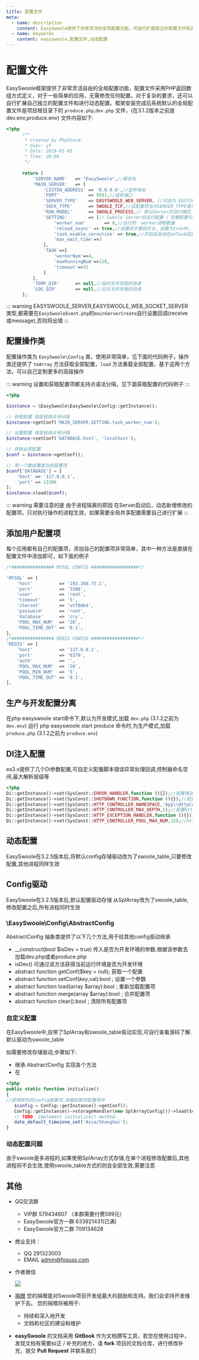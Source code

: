 ```yaml
---
title: 配置文件
meta:
  - name: description
    content: EasySwoole提供了非常灵活的全局配置功能，可自行扩展独立的配置文件和进行动态配置。
  - name: keywords
    content: easyswoole,配置文件,动态配置
---
```



# 配置文件

EasySwoole框架提供了非常灵活自由的全局配置功能，配置文件采用PHP返回数组方式定义，对于一些简单的应用，无需修改任何配置，对于复杂的要求，还可以自行扩展自己独立的配置文件和进行动态配置。框架安装完成后系统默认的全局配置文件是项目根目录下的 `produce.php`,`dev.php` 文件，(在3.1.2版本之前是dev.env,produce.env)
文件内容如下:

```php
<?php
      /**
       * Created by PhpStorm.
       * User: yf
       * Date: 2019-01-01
       * Time: 20:06
       */
      
      return [
          'SERVER_NAME'   => "EasySwoole",//服务名
          'MAIN_SERVER'   => [
              'LISTEN_ADDRESS' => '0.0.0.0',//监听地址
              'PORT'           => 9501,//监听端口
              'SERVER_TYPE'    => EASYSWOOLE_WEB_SERVER, //可选为 EASYSWOOLE_SERVER  EASYSWOOLE_WEB_SERVER EASYSWOOLE_WEB_SOCKET_SERVER
              'SOCK_TYPE'      => SWOOLE_TCP,//该配置项当为SERVER_TYPE值为TYPE_SERVER时有效
              'RUN_MODEL'      => SWOOLE_PROCESS,// 默认Server的运行模式
              'SETTING'        => [// Swoole Server的运行配置（ 完整配置可见[Swoole文档](https://wiki.swoole.com/wiki/page/274.html) ）
                  'worker_num'       => 8,//运行的  worker进程数量
                  'reload_async' => true,//设置异步重启开关。设置为true时，将启用异步安全重启特性，Worker进程会等待异步事件完成后再退出。
                  'task_enable_coroutine' => true,//开启后自动在onTask回调中创建协程
                  'max_wait_time'=>3
              ],
              'TASK'=>[
                  'workerNum'=>4,
                  'maxRunningNum'=>128,
                  'timeout'=>15
              ]
          ],
          'TEMP_DIR'      => null,//临时文件存放的目录
          'LOG_DIR'       => null,//日志文件存放的目录
      ];
```


::: warning 
 EASYSWOOLE_SERVER,EASYSWOOLE_WEB_SOCKET_SERVER类型,都需要在`EasySwooleEvent.php`的`mainServerCreate`自行设置回调(receive或message),否则将出错
:::

## 配置操作类

配置操作类为 `EasySwoole\Config` 类，使用非常简单，见下面的代码例子，操作类还提供了 `toArray` 方法获取全部配置，`load` 方法重载全部配置，基于这两个方法，可以自己定制更多的高级操作


::: warning 
 设置和获取配置项都支持点语法分隔，见下面获取配置的代码例子
:::

```php
<?php

$instance = \EasySwoole\EasySwoole\Config::getInstance();

// 获取配置 按层级用点号分隔
$instance->getConf('MAIN_SERVER.SETTING.task_worker_num');

// 设置配置 按层级用点号分隔
$instance->setConf('DATABASE.host', 'localhost');

// 获取全部配置
$conf = $instance->getConf();

// 用一个数组覆盖当前配置项
$conf['DATABASE'] = [
    'host' => '127.0.0.1',
    'port' => 13306
];
$instance->load($conf);
```

::: warning 
 需要注意的是 由于进程隔离的原因 在Server启动后，动态新增修改的配置项，只对执行操作的进程生效，如果需要全局共享配置需要自己进行扩展
:::

## 添加用户配置项

每个应用都有自己的配置项，添加自己的配置项非常简单，其中一种方法是直接在配置文件中添加即可，如下面的例子

```php
/*################ MYSQL CONFIG ##################*/

'MYSQL' => [
    'host'          => '192.168.75.1',
    'port'          => '3306',
    'user'          => 'root',
    'timeout'       => '5',
    'charset'       => 'utf8mb4',
    'password'      => 'root',
    'database'      => 'cry',
    'POOL_MAX_NUM'  => '20',
    'POOL_TIME_OUT' => '0.1',
],
/*################ REDIS CONFIG ##################*/
'REDIS' => [
    'host'          => '127.0.0.1',
    'port'          => '6379',
    'auth'          => '',
    'POOL_MAX_NUM'  => '20',
    'POOL_MIN_NUM'  => '5',
    'POOL_TIME_OUT' => '0.1',
],
```

## 生产与开发配置分离
在php easyswoole start命令下,默认为开发模式,加载 `dev.php` (3.1.2之前为 `dev.env`)
运行 php easyswoole start produce 命令时,为生产模式,加载 `produce.php` (3.1.2之前为 `produce.env`)


## DI注入配置
es3.x提供了几个Di参数配置,可自定义配置脚本错误异常处理回调,控制器命名空间,最大解析层级等
```php
<?php
Di::getInstance()->set(SysConst::ERROR_HANDLER,function (){});//配置错误处理回调
Di::getInstance()->set(SysConst::SHUTDOWN_FUNCTION,function (){});//配置脚本结束回调
Di::getInstance()->set(SysConst::HTTP_CONTROLLER_NAMESPACE,'App\\HttpController\\');//配置控制器命名空间
Di::getInstance()->set(SysConst::HTTP_CONTROLLER_MAX_DEPTH,5);//配置http控制器最大解析层级
Di::getInstance()->set(SysConst::HTTP_EXCEPTION_HANDLER,function (){});//配置http控制器异常回调
Di::getInstance()->set(SysConst::HTTP_CONTROLLER_POOL_MAX_NUM,15);//http控制器对象池最大数量
```

## 动态配置

EasySwoole在3.2.5版本后,将默认config存储驱动改为了swoole_table,只要修改配置,其他进程同样生效


## Config驱动
EasySwoole在3.2.5版本后,默认配置驱动存储 从SplArray改为了swoole_table,修改配置之后,所有进程同时生效

### \EasySwoole\Config\AbstractConfig
AbstractConfig 抽象类提供了以下几个方法,用于给其他config驱动继承
- __construct(bool $isDev = true)
  传入是否为开发环境的参数,根据该参数去加载dev.php或者produce.php
- isDev() 
 可通过该方法获得当前运行环境是否为开发环境
- abstract function getConf($key = null);
  获取一个配置
- abstract function setConf($key,$val):bool ;
  设置一个参数
- abstract function load(array $array):bool ;
  重新加载配置项
- abstract function merge(array $array):bool ;
  合并配置项
- abstract function clear():bool ;
  清除所有配置项
  
### 自定义配置
在EasySwoole中,自带了SplArray和swoole_table驱动实现,可自行查看源码了解.   
默认驱动为swoole_table  

如需要修改存储驱动,步骤如下:
* 继承 AbstractConfig 实现各个方法
* 在
````php 
<?php
public static function initialize()
{
//获得原先的config配置项,加载到新的配置项中
   $config = Config::getInstance()->getConf();
   Config::getInstance()->storageHandler(new SplArrayConfig())->load($config);
   // TODO: Implement initialize() method.
   date_default_timezone_set('Asia/Shanghai');
}
````

### 动态配置问题
由于swoole是多进程的,如果使用SplArray方式存储,在单个进程修改配置后,其他进程将不会生效,使用swoole_table方式的则会全部生效,需要注意

## 其他

- QQ交流群
    - VIP群 579434607 （本群需要付费599元）
    - EasySwoole官方一群 633921431(已满)
    - EasySwoole官方二群 709134628
    
- 商业支持：
    - QQ 291323003
    - EMAIL admin@fosuss.com
        
- 作者微信

     ![](/resources/authWx.jpg)    
    
- [捐赠](../donate.md)
    您的捐赠是对Swoole项目开发组最大的鼓励和支持。我们会坚持开发维护下去。 您的捐赠将被用于:
        
  - 持续和深入地开发
  - 文档和社区的建设和维护
  
- **easySwoole** 的文档采用 **GitBook** 作为文档撰写工具，若您在使用过程中，发现文档有需要纠正 / 补充的地方，请 **fork** 项目的文档仓库，进行修改补充，提交 **Pull Request** 并联系我们
